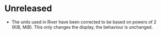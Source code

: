 # Unreleased

- The units used in River have been corrected to be based on powers of 2 (KiB, MiB). This only changes the display, the behaviour is unchanged.
